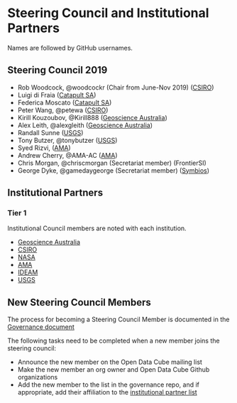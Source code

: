 # Steering Council and Institutional Partners

Names are followed by GitHub usernames.

## Steering Council 2019

- Rob Woodcock, @woodcockr (Chair from June-Nov 2019) ([CSIRO](https://www.csiro.au/))
- Luigi di Fraia ([Catapult SA](https://sa.catapult.org.uk/))
- Federica Moscato ([Catapult SA](https://sa.catapult.org.uk/))
- Peter Wang, @petewa ([CSIRO](https://www.csiro.au/))
- Kirill Kouzoubov, @Kirill888 ([Geoscience Australia](http://www.ga.gov.au/))
- Alex Leith, @alexgleith ([Geoscience Australia](http://www.ga.gov.au/))
- Randall Sunne ([USGS](https://www.usgs.gov/))
- Tony Butzer, @tonybutzer ([USGS](https://www.usgs.gov/))
- Syed Rizvi, ([AMA](http://www.ama-inc.com/))
- Andrew Cherry, @AMA-AC ([AMA](http://www.ama-inc.com/))
- Chris Morgan, @chriscmorgan (Secretariat member) (FrontierSI)
- George Dyke, @gamedaygeorge (Secretariat member) ([Symbios](http://symbios.space))

## Institutional Partners

### Tier 1

Institutional Council members are noted with each institution.

- [Geoscience Australia](http://www.ga.gov.au/)
- [CSIRO](https://www.csiro.au/)
- [NASA](https://www.nasa.gov/)
- [AMA](http://www.ama-inc.com/)
- [IDEAM](http://www.ideam.gov.co/)
- [USGS](https://www.usgs.gov/)

## New Steering Council Members
The process for becoming a Steering Council Member is documented in the [Governance document](governance.md#council-membership)

The following tasks need to be completed when a new member joins the steering council:
- Announce the new member on the Open Data Cube mailing list
- Make the new member an org owner and Open Data Cube Github organizations
- Add the new member to the list in the governance repo, and if appropriate, add their affiliation to the [institutional partner list](people.md)
